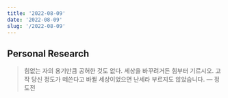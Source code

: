 ```yaml
---
title: '2022-08-09'
date: '2022-08-09'
slug: '/2022-08-09'
---
```


## Personal Research

> 힘없는 자의 용기만큼 공허한 것도 없다. 세상을 바꾸려거든 힘부터 기르시오. 고작 당신 정도가 떼쓴다고 바뀔 세상이었으면 난세라 부르지도 않았습니다. — 정도전
